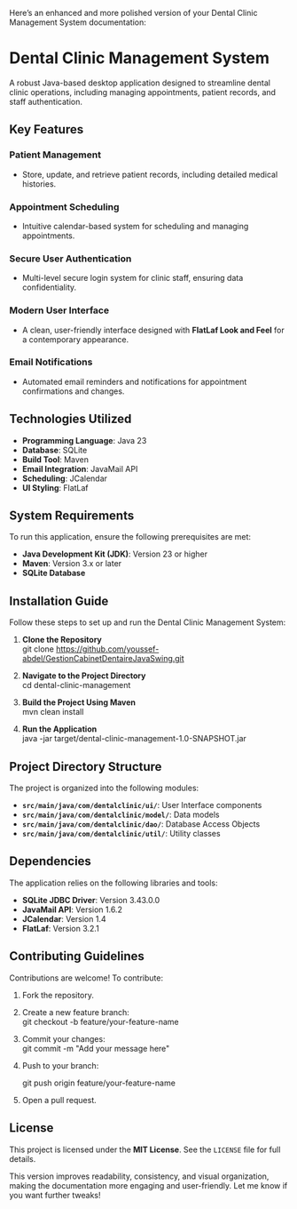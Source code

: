 Here’s an enhanced and more polished version of your Dental Clinic Management System documentation:


# **Dental Clinic Management System**  
A robust Java-based desktop application designed to streamline dental clinic operations, including managing appointments, patient records, and staff authentication.


## **Key Features**  

### **Patient Management**  
- Store, update, and retrieve patient records, including detailed medical histories.  

### **Appointment Scheduling**  
- Intuitive calendar-based system for scheduling and managing appointments.  

### **Secure User Authentication**  
- Multi-level secure login system for clinic staff, ensuring data confidentiality.  

### **Modern User Interface**  
- A clean, user-friendly interface designed with **FlatLaf Look and Feel** for a contemporary appearance.  

### **Email Notifications**  
- Automated email reminders and notifications for appointment confirmations and changes.  


## **Technologies Utilized**  

- **Programming Language**: Java 23  
- **Database**: SQLite  
- **Build Tool**: Maven  
- **Email Integration**: JavaMail API  
- **Scheduling**: JCalendar  
- **UI Styling**: FlatLaf  


## **System Requirements**  

To run this application, ensure the following prerequisites are met:  

- **Java Development Kit (JDK)**: Version 23 or higher  
- **Maven**: Version 3.x or later  
- **SQLite Database**  


## **Installation Guide**  

Follow these steps to set up and run the Dental Clinic Management System:  

1. **Clone the Repository**  
   git clone https://github.com/youssef-abdel/GestionCabinetDentaireJavaSwing.git  
   

2. **Navigate to the Project Directory**  
   cd dental-clinic-management  

3. **Build the Project Using Maven**  
   mvn clean install  
  

4. **Run the Application**  
   java -jar target/dental-clinic-management-1.0-SNAPSHOT.jar  



## **Project Directory Structure**  

The project is organized into the following modules:  

- **`src/main/java/com/dentalclinic/ui/`**: User Interface components  
- **`src/main/java/com/dentalclinic/model/`**: Data models  
- **`src/main/java/com/dentalclinic/dao/`**: Database Access Objects  
- **`src/main/java/com/dentalclinic/util/`**: Utility classes  

## **Dependencies**  

The application relies on the following libraries and tools:  

- **SQLite JDBC Driver**: Version 3.43.0.0  
- **JavaMail API**: Version 1.6.2  
- **JCalendar**: Version 1.4  
- **FlatLaf**: Version 3.2.1  


## **Contributing Guidelines**  

Contributions are welcome! To contribute:  

1. Fork the repository.  

2. Create a new feature branch:  
   git checkout -b feature/your-feature-name  
 
3. Commit your changes:  
   git commit -m "Add your message here"  
  
4. Push to your branch:  
  
   git push origin feature/your-feature-name  
  
5. Open a pull request.  


## **License**  

This project is licensed under the **MIT License**. See the `LICENSE` file for full details.  


This version improves readability, consistency, and visual organization, making the documentation more engaging and user-friendly. Let me know if you want further tweaks!
